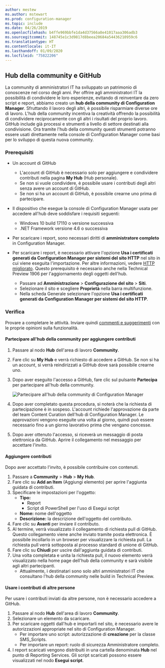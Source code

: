 ```yaml
---
author: mestew
ms.author: mstewart
ms.prod: configuration-manager
ms.topic: include
ms.date: 04/26/2019
ms.openlocfilehash: b4ffe969bbfe1da4d37566a8e41017aaa306adb3
ms.sourcegitcommit: 148745e1c3d9817d8beea20684a54436210959c6
ms.translationtype: HT
ms.contentlocale: it-IT
ms.lasthandoff: 01/09/2020
ms.locfileid: "75822206"
---
```

## <a name="community-hub-and-github"></a>Hub della community e GitHub
<!--3555935 & 3555936-->

La community di amministratori IT ha sviluppato un patrimonio di conoscenze nel corso degli anni. Per offrire agli amministratori IT la possibilità di condividere le loro esperienze, evitando di reinventare da zero script e report, abbiamo creato un **hub della community di Configuration Manager**. Sfruttando il lavoro degli altri, è possibile risparmiare diverse ore di lavoro. L'hub della community incentiva la creatività offrendo la possibilità di condividere reciprocamente con gli altri i risultati del proprio lavoro. GitHub include già processi e strumenti a livello di settore destinati alla condivisione. Ora tramite l'hub della community questi strumenti potranno essere usati direttamente nella console di Configuration Manager come basi per lo sviluppo di questa nuova community.


### <a name="prerequisites"></a>Prerequisiti 

- Un account di GitHub

  - L'account di GitHub è necessario solo per aggiungere e condividere contributi nella pagina **My Hub** (Hub personale).
  - Se non si vuole condividere, è possibile usare i contributi degli altri senza avere un account di GitHub.
  - Se non si ha un account di GitHub, è possibile crearne uno prima di partecipare.

- Il dispositivo che esegue la console di Configuration Manager usata per accedere all'hub deve soddisfare i requisiti seguenti:

   - Windows 10 build 17110 o versione successiva
   - .NET Framework versione 4.6 o successiva

- Per scaricare i report, sono necessari diritti di **amministratore completo** in Configuration Manager.
- Per scaricare i report, è necessario attivare l'opzione **Usa i certificati generati da Configuration Manager per sistemi del sito HTTP** nel sito in cui viene eseguita l'importazione. Per altre informazioni, vedere [HTTP migliorato](/sccm/core/plan-design/hierarchy/enhanced-http). Questo prerequisito è necessario anche nella Technical Preview 1906 per l'aggiornamento degli oggetti dell'hub.

     - Passare ad **Amministrazione** > **Configurazione del sito** > **Siti**.
     - Selezionare il sito e scegliere **Proprietà** nella barra multifunzione. 
     - Nella scheda Generale selezionare l'opzione **Usa i certificati generati da Configuration Manager per sistemi del sito HTTP**.

### <a name="try-it-out"></a>Verifica

Provare a completare le attività. Inviare quindi [commenti e suggerimenti](/sccm/core/understand/find-help#product-feedback) con le proprie opinioni sulla funzionalità.

#### <a name="join-the-community-hub-to-contribute-content"></a>Partecipare all'hub della community per aggiungere contributi

1. Passare al nodo **Hub** dell'area di lavoro **Community**.
1. Fare clic su **My Hub** e verrà richiesto di accedere a GitHub. Se non si ha un account, si verrà reindirizzati a GitHub dove sarà possibile crearne uno.
1. Dopo aver eseguito l'accesso a GitHub, fare clic sul pulsante **Partecipa** per partecipare all'hub della community.

   ![Partecipare all'hub della community di Configuration Manager](../../media/3555935-join-community-hub.png)

1. Dopo aver completato questa procedura, si noterà che la richiesta di partecipazione è in sospeso. L'account richiede l'approvazione da parte del team Content Curation dell'hub di Configuration Manager. Le approvazioni vengono eseguite una volta al giorno, quindi può essere necessario fino a un giorno lavorativo prima che vengano concesse.
1. Dopo aver ottenuto l'accesso, si riceverà un messaggio di posta elettronica da GitHub. Aprire il collegamento nel messaggio per accettare l'invito.

#### <a name="contribute-content"></a>Aggiungere contributi

Dopo aver accettato l'invito, è possibile contribuire con contenuti.

1. Passare a **Community** > **Hub** > **My Hub**.
1. Fare clic su **Add an Item** (Aggiungi elemento) per aprire l'aggiunta guidata di contributi.
1. Specificare le impostazioni per l'oggetto:
   - **Tipo:** 
     - Report
     - Script di PowerShell per l'uso di Esegui script
   - **Nome:** nome dell'oggetto
   - **Descrizione:** la descrizione dell'oggetto del contributo.
1. Fare clic su **Avanti** per inviare il contributo.
1. Al termine, verrà visualizzato il collegamento di richiesta pull di GitHub. Questo collegamento viene anche inviato tramite posta elettronica. È possibile incollarlo in un browser per visualizzare la richiesta pull. La richiesta pull verrà sottoposta al processo standard di unione di GitHub.
1. Fare clic su **Chiudi** per uscire dall'aggiunta guidata di contributi.
1. Una volta completata e unita la richiesta pull, il nuovo elemento verrà visualizzato nella home page dell'hub della community e sarà visibile agli altri partecipanti.
   - Attualmente, i destinatari sono solo altri amministratori IT che consultano l'hub della community nelle build in Technical Preview.

#### <a name="use-the-contributions-of-others"></a>Usare i contributi di altre persone

Per usare i contributi inviati da altre persone, non è necessario accedere a GitHub.

1. Passare al nodo **Hub** dell'area di lavoro **Community**.
1. Selezionare un elemento da scaricare.
1. Per scaricare oggetti dall'hub e importarli nel sito, è necessario avere le autorizzazioni appropriate nel sito di Configuration Manager.
    - Per importare uno script: autorizzazione di **creazione** per la classe SMS_Scripts.
    - Per importare un report: ruolo di sicurezza Amministratore completo.
1. I report scaricati vengono distribuiti in una cartella denominata **Hub** nel punto di Reporting Services. Gli script scaricati possono essere visualizzati nel nodo **Esegui script**.

